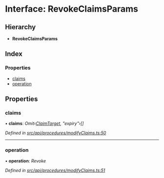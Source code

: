 # Interface: RevokeClaimsParams

## Hierarchy

* **RevokeClaimsParams**

## Index

### Properties

* [claims](revokeclaimsparams.md#claims)
* [operation](revokeclaimsparams.md#operation)

## Properties

###  claims

• **claims**: *Omit‹[ClaimTarget](claimtarget.md), "expiry"›[]*

*Defined in [src/api/procedures/modifyClaims.ts:50](https://github.com/PolymathNetwork/polymesh-sdk/blob/c77f6a3e/src/api/procedures/modifyClaims.ts#L50)*

___

###  operation

• **operation**: *Revoke*

*Defined in [src/api/procedures/modifyClaims.ts:51](https://github.com/PolymathNetwork/polymesh-sdk/blob/c77f6a3e/src/api/procedures/modifyClaims.ts#L51)*
